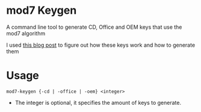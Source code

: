 # mod7 Keygen

A command line tool to generate CD, Office and OEM keys that use the mod7 algorithm

I used [this blog post](https://gurney.dev/posts/mod7/) to figure out how these keys work and how to generate them

# Usage
`mod7-keygen {-cd | -office | -oem} <integer>`
- The integer is optional, it specifies the amount of keys to generate.